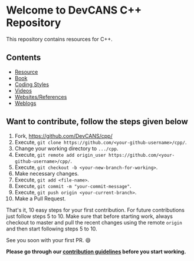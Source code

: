 # Welcome to DevCANS C++ Repository

This repository contains resources for C++.

## Contents

- [Resource](RESOURCES.md#resources)
- [Book](RESOURCES.md#books)
- [Coding Styles](RESOURCES.md#coding-styles)
- [Videos](RESOURCES.md#videos)
- [Websites/References](RESOURCES.md#websites--references)
- [Weblogs](RESOURCES.md#weblogs)

## Want to contribute, follow the steps given below

1. Fork, <https://github.com/DevCANS/cpp/>
2. Execute, `git clone https://github.com/<your-github-username>/cpp/`.
3. Change your working directory to `.../cpp`.
4. Execute, `git remote add origin_user https://github.com/<your-github-username>/cpp/`.
5. Execute, `git checkout -b <your-new-branch-for-working>`.
6. Make necessary changes.
7. Execute, `git add <file-name>`.
8. Execute, `git commit -m "your-commit-message"`.
9. Execute, `git push origin <your-current-branch>`.
10. Make a Pull Request.

That's it, 10 easy steps for your first contribution. For future contributions just follow steps 5 to 10. Make sure that before starting work, always checkout to master and pull the recent changes using the remote `origin` and then start following steps 5 to 10.

See you soon with your first PR. :smile:

**Please go through our [contribution guidelines](CONTRIBUTING.md) before you start working.**
